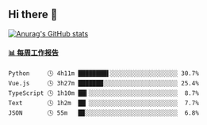 ## Hi there 👋

[![Anurag's GitHub stats](https://github-readme-stats-orilights.vercel.app/api?username=orilights)](https://github.com/anuraghazra/github-readme-stats)

<!--
**OriLight152/OriLight152** is a ✨ _special_ ✨ repository because its `README.md` (this file) appears on your GitHub profile.

Here are some ideas to get you started:

- 🔭 I’m currently working on ...
- 🌱 I’m currently learning ...
- 👯 I’m looking to collaborate on ...
- 🤔 I’m looking for help with ...
- 💬 Ask me about ...
- 📫 How to reach me: ...
- 😄 Pronouns: ...
- ⚡ Fun fact: ...
-->

<!-- waka-box start -->
#### <a href="https://gist.github.com/92c8d5b388768c10efcba86e82b7c4fb" target="_blank">📊 每周工作报告</a>
```text
Python     🕓 4h11m ████████▌░░░░░░░░░░░░░░░░░░░ 30.7%
Vue.js     🕓 3h27m ███████░░░░░░░░░░░░░░░░░░░░░ 25.4%
TypeScript 🕓 1h10m ██▍░░░░░░░░░░░░░░░░░░░░░░░░░  8.7%
Text       🕓 1h2m  ██▏░░░░░░░░░░░░░░░░░░░░░░░░░  7.7%
JSON       🕓 55m   █▉░░░░░░░░░░░░░░░░░░░░░░░░░░  6.8%
```
<!-- Powered by https://github.com/journey-ad/waka-box-go . -->
<!-- waka-box end -->
